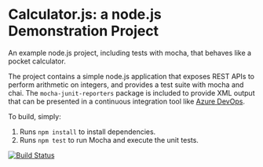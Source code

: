 Calculator.js: a node.js Demonstration Project
==============================================
An example node.js project, including tests with mocha, that behaves like
a pocket calculator.

The project contains a simple node.js application that exposes REST APIs
to perform arithmetic on integers, and provides a test suite with mocha
and chai.  The `mocha-junit-reporters` package is included to provide XML
output that can be presented in a continuous integration tool like
[Azure DevOps](https://azure.com/devops).

To build, simply:

1. Runs `npm install` to install dependencies.
2. Runs `npm test` to run Mocha and execute the unit tests.

[![Build Status](https://dev.azure.com/alexanderwiensOPSSchulung/Configuring%20Agent%20Pools%20and%20Understanding%20Pipeline%20Styles/_apis/build/status/AWOPSSchulung.calculator?branchName=master)](https://dev.azure.com/alexanderwiensOPSSchulung/Configuring%20Agent%20Pools%20and%20Understanding%20Pipeline%20Styles/_build/latest?definitionId=9&branchName=master)
